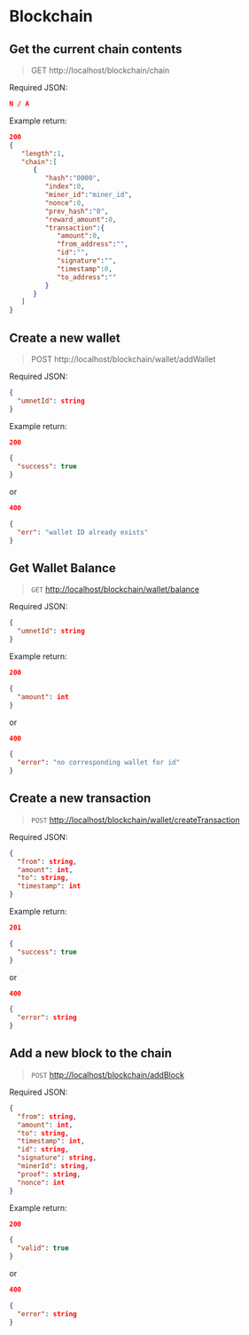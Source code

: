 # Blockchain

## Get the current chain contents

> GET http://localhost/blockchain/chain

Required JSON:

```json
N / A
```

Example return:

```json
200
{
   "length":1,
   "chain":[
      {
         "hash":"0000",
         "index":0,
         "miner_id":"miner_id",
         "nonce":0,
         "prev_hash":"0",
         "reward_amount":0,
         "transaction":{
            "amount":0,
            "from_address":"",
            "id":"",
            "signature":"",
            "timestamp":0,
            "to_address":""
         }
      }
   ]
}
```

## Create a new wallet

> POST http://localhost/blockchain/wallet/addWallet

Required JSON:

```json
{
  "umnetId": string
}
```

Example return:

```json
200

{
  "success": true
}
```

or

```json
400

{
  "err": "wallet ID already exists"
}
```

## Get Wallet Balance

> `GET` <http://localhost/blockchain/wallet/balance>

Required JSON:

```json
{
  "umnetId": string
}
```

Example return:

```json
200

{
  "amount": int
}
```

or

```json
400

{
  "error": "no corresponding wallet for id"
}
```

## Create a new transaction

> `POST` <http://localhost/blockchain/wallet/createTransaction>

Required JSON:

```json
{
  "from": string,
  "amount": int,
  "to": string,
  "timestamp": int
}
```

Example return:

```json
201

{
  "success": true
}
```

or

```json
400

{
  "error": string
}
```

## Add a new block to the chain

> `POST` <http://localhost/blockchain/addBlock>

Required JSON:

```json
{
  "from": string,
  "amount": int,
  "to": string,
  "timestamp": int,
  "id": string,
  "signature": string,
  "minerId": string,
  "proof": string,
  "nonce": int
}
```

Example return:

```json
200

{
  "valid": true
}
```

or

```json
400

{
  "error": string
}
```
